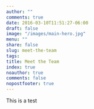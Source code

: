 ```yaml
---
author: ""
comments: true
date: 2016-03-10T11:51:27-06:00
draft: false
image: "/images/main-hero.jpg"
menu: ""
share: false
slug: meet-the-team
tags:
title: Meet the Team
index: true
noauthor: true
comments: false
nopostfooter: true
---
```


This is a test
